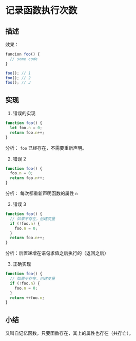 # 记录函数执行次数

## 描述

效果：

```js
funcion foo() {
  // some code
}

foo(); // 1
foo(); // 2
foo(); // 3
```

## 实现

1.  错误的实现

```js
function foo() {
  let foo.n = 0;
  return foo.n++;
}
```

分析： `foo` 已经存在，不需要重新声明。

2.  错误 2

```js
function foo() {
  foo.n = 0;
  return foo.n++;
}
```

分析： 每次都重新声明函数的属性 `n`

3.  错误 3

```js
function foo() {
  // 如果不存在，创建变量
  if (!foo.n) {
    foo.n = 0;
  }
  return foo.n++;
}
```

分析：后置递增在语句求值之后执行的（返回之后）

3.  正确实现

```js
function foo() {
  // 如果不存在，创建变量
  if (!foo.n) {
    foo.n = 0;
  }
  return ++foo.n;
}
```

## 小结

又叫自记忆函数，只要函数存在，其上的属性也存在（共存亡）。
